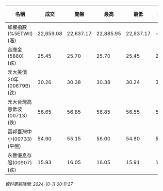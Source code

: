 | 名稱 | 成交 | 開盤 | 最高 | 最低 | 均價 | 成交金額(億) | 昨收 | 漲跌幅 | 漲跌 | 總量 | 昨量 | 振幅 |
| -------- | -------- | -------- | -------- |-------- | -------- | -------- |-------- |-------- |-------- | -------- | -------- |-------- |
|加權指數(%5ETWII) (漲)|22,659.08|22,637.17|22,885.95|22,637.17|-|4,079.61|22,611.39|0.21%|47.69|8,781,957|0|1.10%|
|合庫金(5880) (跌)|25.45|25.70|25.70|25.45|25.52|2.44|25.55|0.39%|0.10|9,570|14,662|0.98%|
|元大美債20年(00679B) (跌)|30.26|30.38|30.38|30.24|30.31|24.86|30.34|0.26%|0.08|82,031|108,021|0.46%|
|元大台灣高息低波(00713) (跌)|56.65|56.85|56.85|56.55|56.67|5.57|56.70|0.09%|0.05|9,824|15,672|0.53%|
|富邦臺灣中小(00733) (平盤)|54.90|55.15|56.00|54.80|55.16|0.610|54.90|0.00%|0.00|1,106|710|2.19%|
|永豐優息存股(00907) (跌)|15.93|16.05|16.05|15.91|15.95|0.725|16.00|0.44%|0.07|4,544|4,441|0.88%|
###### 資料更新時間: 2024-10-11 00:11:27